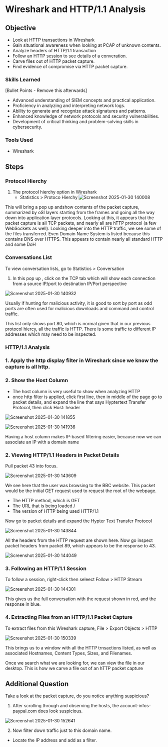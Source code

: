 # Wireshark and HTTP/1.1 Analysis

## Objective
- Look at HTTP transactions in Wireshark
- Gain situational awareness when looking at PCAP of unknown contents.
- Analyze headers of HTTP/1.1 transaction
- Follow an HTTP session to see details of a converation.
- Carve files out of HTTP packet capture.
- Find evidence of compromise via HTTP packet capture. 

### Skills Learned
[Bullet Points - Remove this afterwards]

- Advanced understanding of SIEM concepts and practical application.
- Proficiency in analyzing and interpreting network logs.
- Ability to generate and recognize attack signatures and patterns.
- Enhanced knowledge of network protocols and security vulnerabilities.
- Development of critical thinking and problem-solving skills in cybersecurity.

### Tools Used
 - Wireshark
   
## Steps

### Protocol Hierchy
1. The protocol hierchy option in Wireshark
     - Statistics > Protoco Hierchy
  ![Screenshot 2025-01-30 140008](https://github.com/user-attachments/assets/719988a4-a2a5-474f-8f7d-90f5096b0933)

This will bring a pop up andshow contents of the packet capture, summarized by oSI layers starting from the frames and going all the way down into application layer protocols. 
Looking at this, it appears that the packet capture is all TCP packets, and nearly all are hTTP protocol (a few WebSockets as well). 
Looking deeper into the HTTP traffic, we see some of the files transferred. Even Domain Name System is listed because this contains DNS over HTTPS. This appears to contain nearly all standard HTTP and some DoH


### Conversations List 

To view conversation lists, go to Statistics > Conversation 
1. In this pop up , click on the TCP tab which will show each connection from a source IP/port to destination IP/Port perspective




![Screenshot 2025-01-30 140932](https://github.com/user-attachments/assets/5626bcb2-996f-4cc4-aa8c-bacb1a50e2b5)

Usually if hunting for malicious activity, it is good to sort by port as odd ports are often used for malicious downloads and command and control traffic. 

This list only shows port 80, which is normal given that in our previous protocol hiercy, all the traffic is HTTP. There is some traffic to different IP addresses which may need to be inspected. 

### HTTP/1.1 Analysis
 ### 1. Apply the http display filter in Wireshark since we know the capture is all http.


### 2. Show the Host Column

   - The host column is very useful to show when analyzing HTTP
   - once http filter is applied, click first line, then in middle of the page go to packet details, and expand the line that says Hyptertext Transfer Protocol, then click Host: header
  
  
![Screenshot 2025-01-30 141855](https://github.com/user-attachments/assets/b646b8de-ef45-4f16-aa2c-663d36fa9e7b)


![Screenshot 2025-01-30 141936](https://github.com/user-attachments/assets/2fb26fa5-2a19-4e19-aa88-ee26667e1c31)

Having a host column makes IP-based filtering easier, because now we can associate an IP with a domain name


### 2. Viewing HTTP/1.1 Headers in Packet Details

Pull packet 43 into focus. 

![Screenshot 2025-01-30 143609](https://github.com/user-attachments/assets/ba36b511-a4c3-4419-9fe7-0490a88fa90b)

We see here that the user was browsing to the BBC website. This packet would be the initial GET request used to request the root of the webpage. 
 - The HTTP method, which is GET
 - The URL that is being loaded /
 - The version of HTTP being used HTTP/1.1

Now go to packet details and expand the Hypter Text Transfer Protocol


![Screenshot 2025-01-30 143844](https://github.com/user-attachments/assets/4aa9ad69-958d-4ab0-8eef-d16fc365d1db)

All the headers from the HTTP request are shown here. 
Now go inspect packet headers from packet 89, which appears to be the response to 43. 


![Screenshot 2025-01-30 144049](https://github.com/user-attachments/assets/ce0e3ac6-6876-4482-8583-3e9fc1cd6726)

### 3. Following an HTTP/1.1 Session 

To follow a session, right-click then seleect Follow > HTTP Stream

![Screenshot 2025-01-30 144301](https://github.com/user-attachments/assets/5ded5561-6f24-4154-bfc5-aff1fa598921)

This gives us the full conversation with the request shown in red, and the response in blue. 


### 4. Extracting Files from an HTTP/1.1 Packet Capture

To extract files from this Wireshark capture, File > Export Objects > HTTP


![Screenshot 2025-01-30 150339](https://github.com/user-attachments/assets/64e99f1a-a9d4-4464-841d-ba4c68a05ad2)

This brings us to a window with all the HTTP trnsactions listed, as well as associated Hostnames, Content Types, Sizes, and Filenames. 

Once we search what we are looking for, we can view the file in our desktop. This is how we carve a file out of an hTTP packet capture

## Additional Question
Take a look at the packet capture, do you notice anything suspicious?

1. After scrolling through and observing the hosts, the account-infos-paypal.com   does look suspicious.
   
![Screenshot 2025-01-30 152641](https://github.com/user-attachments/assets/c78a409e-be7c-4675-af34-2e92fcb13674)

2. Now filter down traffic just to this domain name.
  - Locate the IP address and add as a filter. 
